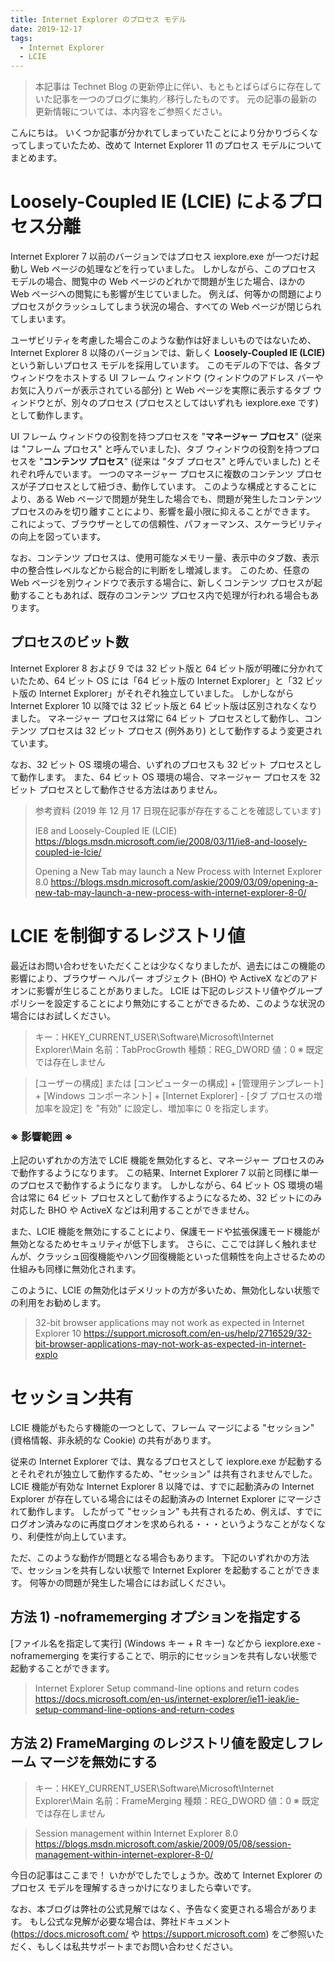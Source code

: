 ```yaml
---
title: Internet Explorer のプロセス モデル
date: 2019-12-17
tags: 
  - Internet Explorer
  - LCIE
---
```


> 本記事は Technet Blog の更新停止に伴い、もともとばらばらに存在していた記事を一つのブログに集約／移行したものです。
> 元の記事の最新の更新情報については、本内容をご参照ください。

こんにちは。
いくつか記事が分かれてしまっていたことにより分かりづらくなってしまっていたため、改めて Internet Explorer 11 のプロセス モデルについてまとめます。

# Loosely-Coupled IE (LCIE) によるプロセス分離
Internet Explorer 7 以前のバージョンではプロセス iexplore.exe が一つだけ起動し Web ページの処理などを行っていました。
しかしながら、このプロセス モデルの場合、閲覧中の Web ページのどれかで問題が生じた場合、ほかの Web ページへの閲覧にも影響が生じていました。
例えば、何等かの問題によりプロセスがクラッシュしてしまう状況の場合、すべての Web ページが閉じられてしまいます。

ユーザビリティを考慮した場合このような動作は好ましいものではないため、Internet Explorer 8 以降のバージョンでは、新しく **Loosely-Coupled IE (LCIE)** という新しいプロセス モデルを採用しています。
このモデルの下では、各タブ ウィンドウをホストする UI フレーム ウィンドウ (ウィンドウのアドレス バーやお気に入りバーが表示されている部分) と Web ページを実際に表示するタブ ウィンドウとが、別々のプロセス (プロセスとしてはいずれも iexplore.exe です) として動作します。

UI フレーム ウィンドウの役割を持つプロセスを "**マネージャー プロセス**" (従来は "フレーム プロセス" と呼んでいました)、タブ ウィンドウの役割を持つプロセスを "**コンテンツ プロセス**" (従来は "タブ プロセス" と呼んでいました) とそれぞれ呼んでいます。
一つのマネージャー プロセスに複数のコンテンツ プロセスが子プロセスとして紐づき、動作しています。
このような構成とすることにより、ある Web ページで問題が発生した場合でも、問題が発生したコンテンツ プロセスのみを切り離すことにより、影響を最小限に抑えることができます。
これによって、ブラウザーとしての信頼性、パフォーマンス、スケーラビリティの向上を図っています。

なお、コンテンツ プロセスは、使用可能なメモリー量、表示中のタブ数、表示中の整合性レベルなどから総合的に判断をし増減します。
このため、任意の Web ページを別ウィンドウで表示する場合に、新しくコンテンツ プロセスが起動することもあれば、既存のコンテンツ プロセス内で処理が行われる場合もあります。

## プロセスのビット数
Internet Explorer 8 および 9 では 32 ビット版と 64 ビット版が明確に分かれていたため、64 ビット OS には「64 ビット版の Internet Explorer」と「32 ビット版の Internet Explorer」がそれぞれ独立していました。
しかしながら Internet Explorer 10 以降では 32 ビット版と 64 ビット版は区別されなくなりました。
マネージャー プロセスは常に 64 ビット プロセスとして動作し、コンテンツ プロセスは 32 ビット プロセス (例外あり) として動作するよう変更されています。

なお、32 ビット OS 環境の場合、いずれのプロセスも 32 ビット プロセスとして動作します。
また、64 ビット OS 環境の場合、マネージャー プロセスを 32 ビット プロセスとして動作させる方法はありません。

> 参考資料 (2019 年 12 月 17 日現在記事が存在することを確認しています)
>
> IE8 and Loosely-Coupled IE (LCIE)
> https://blogs.msdn.microsoft.com/ie/2008/03/11/ie8-and-loosely-coupled-ie-lcie/
>
> Opening a New Tab may launch a New Process with Internet Explorer 8.0
> https://blogs.msdn.microsoft.com/askie/2009/03/09/opening-a-new-tab-may-launch-a-new-process-with-internet-explorer-8-0/


# LCIE を制御するレジストリ値
最近はお問い合わせをいただくことは少なくなりましたが、過去にはこの機能の影響により、ブラウザー ヘルパー オブジェクト (BHO) や ActiveX などのアドオンに影響が生じることがありました。
LCIE は下記のレジストリ値やグループ ポリシーを設定することにより無効にすることができるため、このような状況の場合にはお試しください。

> キー：HKEY_CURRENT_USER\Software\Microsoft\Internet Explorer\Main
> 名前：TabProcGrowth
> 種類：REG_DWORD
> 値：0
> ※ 既定では存在しません

> [ユーザーの構成] または [コンピューターの構成]
>  \+ [管理用テンプレート]
>  \+ [Windows コンポーネント]
>  \+ [Internet Explorer]
>    \- [タブ プロセスの増加率を設定] を "有効" に設定し、増加率に 0 を指定します。

### ※ 影響範囲 ※
上記のいずれかの方法で LCIE 機能を無効化すると、マネージャー プロセスのみで動作するようになります。
この結果、Internet Explorer 7 以前と同様に単一のプロセスで動作するようになります。
しかしながら、64 ビット OS 環境の場合は常に 64 ビット プロセスとして動作するようになるため、32 ビットにのみ対応した BHO や ActiveX などは利用することができません。

また、LCIE 機能を無効にすることにより、保護モードや拡張保護モード機能が無効となるためセキュリティが低下します。
さらに、ここでは詳しく触れませんが、クラッシュ回復機能やハング回復機能といった信頼性を向上させるための仕組みも同様に無効化されます。

このように、LCIE の無効化はデメリットの方が多いため、無効化しない状態での利用をお勧めします。

> 32-bit browser applications may not work as expected in Internet Explorer 10
> https://support.microsoft.com/en-us/help/2716529/32-bit-browser-applications-may-not-work-as-expected-in-internet-explo


# セッション共有
LCIE 機能がもたらす機能の一つとして、フレーム マージによる "セッション" (資格情報、非永続的な Cookie) の共有があります。

従来の Internet Explorer では、異なるプロセスとして iexplore.exe が起動するとそれぞれが独立して動作するため、"セッション" は共有されませんでした。
LCIE 機能が有効な Internet Explorer 8 以降では、すでに起動済みの Internet Explorer が存在している場合にはその起動済みの Internet Explorer にマージされて動作します。
したがって "セッション" も共有されるため、例えば、すでにログオン済みなのに再度ログオンを求められる・・・というようなことがなくなり、利便性が向上しています。

ただ、このような動作が問題となる場合もあります。
下記のいずれかの方法で、セッションを共有しない状態で Internet Explorer を起動することができます。
何等かの問題が発生した場合にはお試しください。

## 方法 1) -noframemerging オプションを指定する
[ファイル名を指定して実行] (Windows キー + R キー) などから iexplore.exe -noframemerging を実行することで、明示的にセッションを共有しない状態で起動することができます。

> Internet Explorer Setup command-line options and return codes
> https://docs.microsoft.com/en-us/internet-explorer/ie11-ieak/ie-setup-command-line-options-and-return-codes

## 方法 2) FrameMarging のレジストリ値を設定しフレーム マージを無効にする
> キー：HKEY_CURRENT_USER\Software\Microsoft\Internet Explorer\Main
> 名前：FrameMerging
> 種類：REG_DWORD
> 値：0
> ※ 既定では存在しません

> Session management within Internet Explorer 8.0
> https://blogs.msdn.microsoft.com/askie/2009/05/08/session-management-within-internet-explorer-8-0/

今日の記事はここまで！
いかがでしたでしょうか。改めて Internet Explorer のプロセス モデルを理解するきっかけになりましたら幸いです。

なお、本ブログは弊社の公式見解ではなく、予告なく変更される場合があります。
もし公式な見解が必要な場合は、弊社ドキュメント (https://docs.microsoft.com/ や https://support.microsoft.com) をご参照いただく、もしくは私共サポートまでお問い合わせください。
